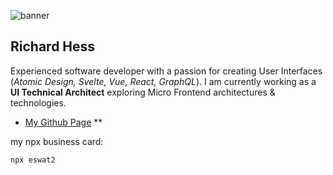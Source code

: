 ![banner][my-abstract]

## Richard Hess

Experienced software developer with a passion for creating User Interfaces (_Atomic Design, Svelte, Vue, React, GraphQL_). I am currently working as a **UI Technical Architect** exploring Micro Frontend architectures & technologies.

- [My Github Page][my-github] **

my npx business card:

```
npx eswat2
```

[my-github]: https://eswat2.github.io
[my-abstract]: https://eswat2.github.io/images/Vehicles-McLaren-l.jpg


